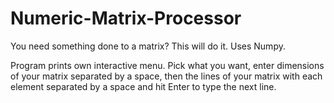 # Numeric-Matrix-Processor
You need something done to a matrix? This will do it. Uses Numpy.

Program prints own interactive menu. Pick what you want, enter dimensions of your matrix separated by a space, then the lines of your matrix with each element separated by a space and hit Enter to type the next line.
